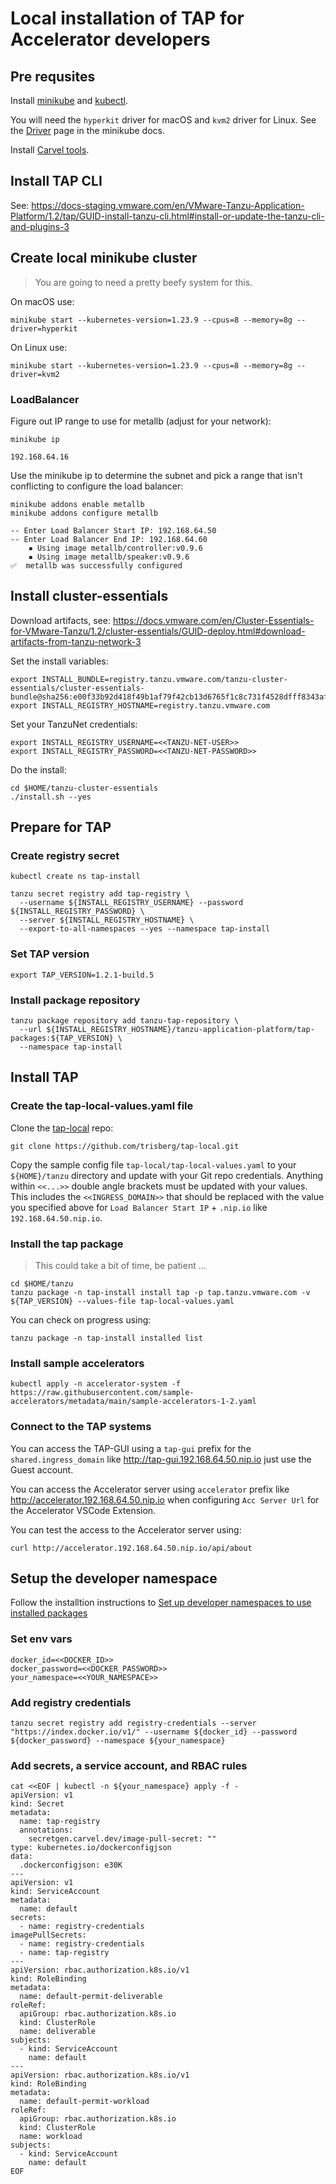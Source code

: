 # Local installation of TAP for Accelerator developers

## Pre requsites

Install [minikube](https://minikube.sigs.k8s.io/docs/start/) and [kubectl](https://kubernetes.io/docs/tasks/tools/#kubectl).

You will need the `hyperkit` driver for macOS and `kvm2` driver for Linux. See the [Driver](https://minikube.sigs.k8s.io/docs/drivers/) page in the minikube docs.

Install [Carvel tools](https://carvel.dev/#install).

## Install TAP CLI

See: https://docs-staging.vmware.com/en/VMware-Tanzu-Application-Platform/1.2/tap/GUID-install-tanzu-cli.html#install-or-update-the-tanzu-cli-and-plugins-3

## Create local minikube cluster

> You are going to need a pretty beefy system for this.

On macOS use:

```
minikube start --kubernetes-version=1.23.9 --cpus=8 --memory=8g --driver=hyperkit
```

On Linux use:

```
minikube start --kubernetes-version=1.23.9 --cpus=8 --memory=8g --driver=kvm2
```

### LoadBalancer

Figure out IP range to use for metallb (adjust for your network):

```
minikube ip
```

```
192.168.64.16
```

Use the minikube ip to determine the subnet and pick a range that isn't conflicting to configure the load balancer:

```
minikube addons enable metallb
minikube addons configure metallb
```

```
-- Enter Load Balancer Start IP: 192.168.64.50
-- Enter Load Balancer End IP: 192.168.64.60
    ▪ Using image metallb/controller:v0.9.6
    ▪ Using image metallb/speaker:v0.9.6
✅  metallb was successfully configured
```

## Install cluster-essentials

Download artifacts, see: https://docs.vmware.com/en/Cluster-Essentials-for-VMware-Tanzu/1.2/cluster-essentials/GUID-deploy.html#download-artifacts-from-tanzu-network-3

Set the install variables:

```
export INSTALL_BUNDLE=registry.tanzu.vmware.com/tanzu-cluster-essentials/cluster-essentials-bundle@sha256:e00f33b92d418f49b1af79f42cb13d6765f1c8c731f4528dfff8343af042dc3e
export INSTALL_REGISTRY_HOSTNAME=registry.tanzu.vmware.com
```

Set your TanzuNet credentials:

```
export INSTALL_REGISTRY_USERNAME=<<TANZU-NET-USER>>
export INSTALL_REGISTRY_PASSWORD=<<TANZU-NET-PASSWORD>>
```

Do the install:

```
cd $HOME/tanzu-cluster-essentials
./install.sh --yes
```

## Prepare for TAP

### Create registry secret

```
kubectl create ns tap-install
```

```
tanzu secret registry add tap-registry \
  --username ${INSTALL_REGISTRY_USERNAME} --password ${INSTALL_REGISTRY_PASSWORD} \
  --server ${INSTALL_REGISTRY_HOSTNAME} \
  --export-to-all-namespaces --yes --namespace tap-install
```

### Set TAP version

```
export TAP_VERSION=1.2.1-build.5
```

### Install package repository

```
tanzu package repository add tanzu-tap-repository \
  --url ${INSTALL_REGISTRY_HOSTNAME}/tanzu-application-platform/tap-packages:${TAP_VERSION} \
  --namespace tap-install
```

## Install TAP

### Create the tap-local-values.yaml file

Clone the [tap-local](https://github.com/trisberg/tap-local) repo:

```
git clone https://github.com/trisberg/tap-local.git
```

Copy the sample config file `tap-local/tap-local-values.yaml` to your `${HOME}/tanzu` directory and update with your Git repo credentials. Anything within `<<...>>` double angle brackets must be updated with your values. This includes the `<<INGRESS_DOMAIN>>` that should be replaced with the value you specified above for `Load Balancer Start IP` + `.nip.io` like `192.168.64.50.nip.io`.

### Install the tap package

> This could take a bit of time, be patient ...

```
cd $HOME/tanzu
tanzu package -n tap-install install tap -p tap.tanzu.vmware.com -v ${TAP_VERSION} --values-file tap-local-values.yaml
```

You can check on progress using:

```
tanzu package -n tap-install installed list
```

### Install sample accelerators

```
kubectl apply -n accelerator-system -f https://raw.githubusercontent.com/sample-accelerators/metadata/main/sample-accelerators-1-2.yaml
```

### Connect to the TAP systems

You can access the TAP-GUI using a `tap-gui` prefix for the `shared.ingress_domain` like http://tap-gui.192.168.64.50.nip.io just use the Guest account.

You can access the Accelerator server using `accelerator` prefix like http://accelerator.192.168.64.50.nip.io when configuring `Acc Server Url` for the Accelerator VSCode Extension.

You can test the access to the Accelerator server using:

```
curl http://accelerator.192.168.64.50.nip.io/api/about
```

## Setup the developer namespace

Follow the installtion instructions to [Set up developer namespaces to use installed packages](https://docs.vmware.com/en/VMware-Tanzu-Application-Platform/1.2/tap/GUID-set-up-namespaces.html)

### Set env vars

```
docker_id=<<DOCKER_ID>>
docker_password=<<DOCKER_PASSWORD>>
your_namespace=<<YOUR_NAMESPACE>>
```

### Add registry credentials

```
tanzu secret registry add registry-credentials --server "https://index.docker.io/v1/" --username ${docker_id} --password ${docker_password} --namespace ${your_namespace}
```

### Add secrets, a service account, and RBAC rules

```
cat <<EOF | kubectl -n ${your_namespace} apply -f -
apiVersion: v1
kind: Secret
metadata:
  name: tap-registry
  annotations:
    secretgen.carvel.dev/image-pull-secret: ""
type: kubernetes.io/dockerconfigjson
data:
  .dockerconfigjson: e30K
---
apiVersion: v1
kind: ServiceAccount
metadata:
  name: default
secrets:
  - name: registry-credentials
imagePullSecrets:
  - name: registry-credentials
  - name: tap-registry
---
apiVersion: rbac.authorization.k8s.io/v1
kind: RoleBinding
metadata:
  name: default-permit-deliverable
roleRef:
  apiGroup: rbac.authorization.k8s.io
  kind: ClusterRole
  name: deliverable
subjects:
  - kind: ServiceAccount
    name: default
---
apiVersion: rbac.authorization.k8s.io/v1
kind: RoleBinding
metadata:
  name: default-permit-workload
roleRef:
  apiGroup: rbac.authorization.k8s.io
  kind: ClusterRole
  name: workload
subjects:
  - kind: ServiceAccount
    name: default
EOF
```
